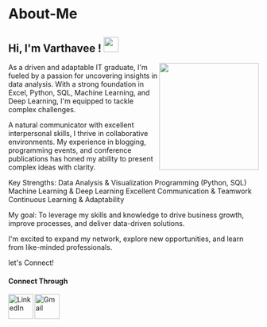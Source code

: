 # About-Me

<h2> Hi, I'm Varthavee ! <img src="https://www.google.com/url?sa=i&url=https%3A%2F%2Fpngtree.com%2Fso%2Fgirl-with-laptop&psig=AOvVaw3vBjWd3YAMaJOFqXfXCOoL&ust=1728561021552000&source=images&cd=vfe&opi=89978449&ved=0CBQQjRxqFwoTCMCJw-CdgYkDFQAAAAAdAAAAABAE"  width=30> </h2>

<img align='right' src="https://cdn.dribbble.com/users/1107512/screenshots/3997677/_g.gif" height=215 width=200>

As a driven and adaptable IT graduate, I'm fueled by a passion for uncovering insights in data analysis. With a strong foundation in Excel, Python, SQL, Machine Learning, and Deep Learning, I'm equipped to tackle complex challenges.

A natural communicator with excellent interpersonal skills, I thrive in collaborative environments. My experience in blogging, programming events, and conference publications has honed my ability to present complex ideas with clarity.

Key Strengths:
Data Analysis & Visualization
Programming (Python, SQL)
Machine Learning & Deep Learning
Excellent Communication & Teamwork
Continuous Learning & Adaptability

My goal: To leverage my skills and knowledge to drive business growth, improve processes, and deliver data-driven solutions.

I'm excited to expand my network, explore new opportunities, and learn from like-minded professionals.

let's Connect!


<h4>Connect Through</h4>


<a href="https://www.linkedin.com/in/varthavees/">
  
  <img align="left" alt="LinkedIn" src="https://img.icons8.com/plasticine/2x/linkedin.png" width=50/>
</a>

<a href="mailto:svarthavee@gmail.com">
  <img align="left" alt="Gmail" src="https://img.icons8.com/plasticine/344/gmail.png" width=50/>
</a>
